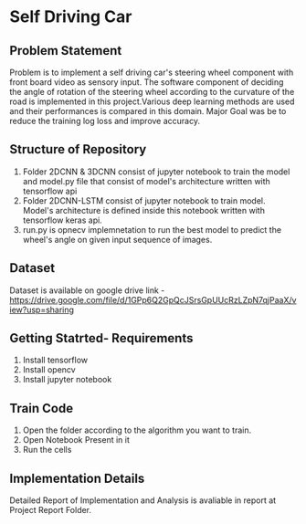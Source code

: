 # Self Driving Car

## Problem Statement
Problem is to implement a self driving car's steering wheel component with front board video as sensory input. The software component of deciding the angle of rotation of the steering wheel according to the curvature of the road is implemented in this project.Various deep learning methods are used and their performances is compared in this domain. Major Goal was be to reduce the training log loss and improve accuracy.

## Structure of Repository
<ol>
  <li> Folder 2DCNN & 3DCNN consist of jupyter notebook to train the model and model.py file that consist of model's architecture written with tensorflow api </li>

  <li> Folder 2DCNN-LSTM consist of jupyter notebook to train model. Model's architecture is defined inside this notebook written with tensorflow keras api. </li>

  <li> run.py is opnecv implemnetation to run the best model to predict the wheel's angle on given input sequence of images. </li>
  </ol>
  
## Dataset
Dataset is available on google drive link  - https://drive.google.com/file/d/1GPp6Q2GpQcJSrsGpUUcRzLZpN7qjPaaX/view?usp=sharing

## Getting Statrted- Requirements
<ol> 
  <li> Install tensorflow </li>
  <li> Install opencv </li>
  <li> Install jupyter notebook </li>
</ol>

## Train Code 
<ol> 
  <li> Open the folder according to the algorithm you want to train.</li>
  <li> Open Notebook Present in it </li>
  <li> Run the cells </li>
</ol>

## Implementation Details

Detailed Report of Implementation and Analysis is avaliable in report at Project Report Folder. 


